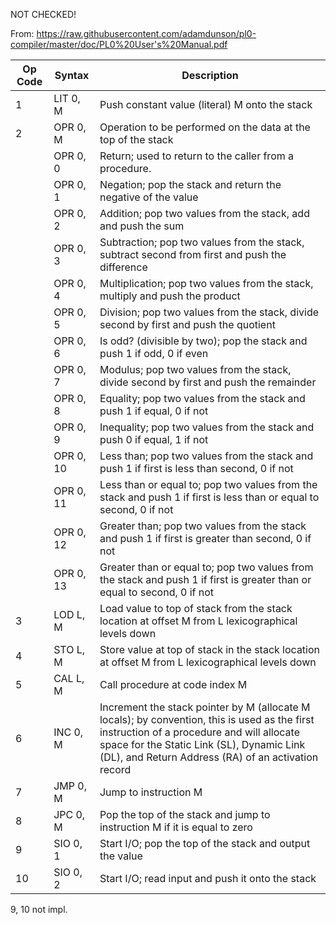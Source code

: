
NOT CHECKED!

From: https://raw.githubusercontent.com/adamdunson/pl0-compiler/master/doc/PL0%20User's%20Manual.pdf

| Op Code | Syntax   | Description |
|---------|---------|-------------|
| 1       | LIT 0, M  | Push constant value (literal) M onto the stack |
| 2       | OPR 0, M  | Operation to be performed on the data at the top of the stack |
|         | OPR 0, 0  | Return; used to return to the caller from a procedure. |
|         | OPR 0, 1  | Negation; pop the stack and return the negative of the value |
|         | OPR 0, 2  | Addition; pop two values from the stack, add and push the sum |
|         | OPR 0, 3  | Subtraction; pop two values from the stack, subtract second from first and push the difference |
|         | OPR 0, 4  | Multiplication; pop two values from the stack, multiply and push the product |
|         | OPR 0, 5  | Division; pop two values from the stack, divide second by first and push the quotient |
|         | OPR 0, 6  | Is odd? (divisible by two); pop the stack and push 1 if odd, 0 if even |
|         | OPR 0, 7  | Modulus; pop two values from the stack, divide second by first and push the remainder |
|         | OPR 0, 8  | Equality; pop two values from the stack and push 1 if equal, 0 if not |
|         | OPR 0, 9  | Inequality; pop two values from the stack and push 0 if equal, 1 if not |
|         | OPR 0, 10 | Less than; pop two values from the stack and push 1 if first is less than second, 0 if not |
|         | OPR 0, 11 | Less than or equal to; pop two values from the stack and push 1 if first is less than or equal to second, 0 if not |
|         | OPR 0, 12 | Greater than; pop two values from the stack and push 1 if first is greater than second, 0 if not |
|         | OPR 0, 13 | Greater than or equal to; pop two values from the stack and push 1 if first is greater than or equal to second, 0 if not |
| 3       | LOD L, M  | Load value to top of stack from the stack location at offset M from L lexicographical levels down |
| 4       | STO L, M  | Store value at top of stack in the stack location at offset M from L lexicographical levels down |
| 5       | CAL L, M  | Call procedure at code index M |
| 6       | INC 0, M  | Increment the stack pointer by M (allocate M locals); by convention, this is used as the first instruction of a procedure and will allocate space for the Static Link (SL), Dynamic Link (DL), and Return Address (RA) of an activation record |
| 7       | JMP 0, M  | Jump to instruction M |
| 8       | JPC 0, M  | Pop the top of the stack and jump to instruction M if it is equal to zero |
| 9       | SIO 0, 1  | Start I/O; pop the top of the stack and output the value |
| 10      | SIO 0, 2  | Start I/O; read input and push it onto the stack |

9, 10 not impl.